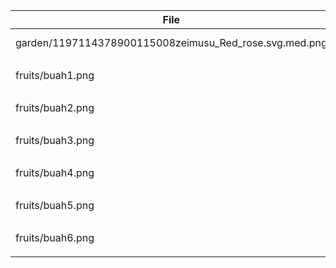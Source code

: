 | File | Source | License |
|------|--------|---------|
| garden/1197114378900115008zeimusu_Red_rose.svg.med.png | https://github.com/lskk/assets-game-VidyaNusa/blob/master/garden/1197114378900115008zeimusu_Red_rose.svg.med.png | Public domain |
|  |  |  |
| fruits/buah1.png | https://github.com/lskk/assets-game-VidyaNusa/blob/master/fruits/buah1.png | Public domain |
|  |  |  |
| fruits/buah2.png | https://github.com/lskk/assets-game-VidyaNusa/blob/master/fruits/buah2.png | Public domain |
|  |  |  |
| fruits/buah3.png | https://github.com/lskk/assets-game-VidyaNusa/blob/master/fruits/buah3.png | Public domain |
|  |  |  |
| fruits/buah4.png | https://github.com/lskk/assets-game-VidyaNusa/blob/master/fruits/buah4.png | Public domain |
|  |  |  |
| fruits/buah5.png | https://github.com/lskk/assets-game-VidyaNusa/blob/master/fruits/buah5.png | Public domain |
|  |  |  |
| fruits/buah6.png | https://github.com/lskk/assets-game-VidyaNusa/blob/master/fruits/buah6.png | Public domain |
|  |  |  |
